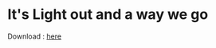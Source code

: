 # It's Light out and a way we go

Download : [here](https://github.com/MossaabDev/LightsOut/releases/tag/v0.0.1-alpha)

